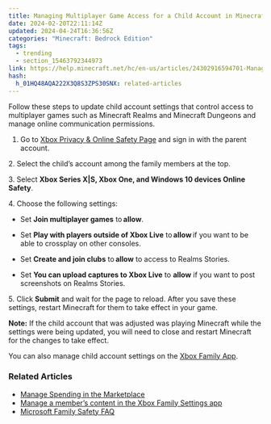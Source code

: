 ```yaml
---
title: Managing Multiplayer Game Access for a Child Account in Minecraft
date: 2024-02-20T22:11:14Z
updated: 2024-04-24T16:36:56Z
categories: "Minecraft: Bedrock Edition"
tags:
  - trending
  - section_15463792344973
link: https://help.minecraft.net/hc/en-us/articles/24302916594701-Managing-Multiplayer-Game-Access-for-a-Child-Account-in-Minecraft
hash:
  h_01HQ48AQA222X3Q8S3ZPS30SNX: related-articles
---
```


Follow these steps to update child account settings that control access to multiplayer games such as Minecraft Realms and Minecraft Dungeons and manage online communication permissions.  
1. Go to [Xbox Privacy & Online Safety Page](https://account.xbox.com/en-us/Settings?rtc=1&activetab=main%3aprivacytab) and sign in with the parent account.

2\. Select the child’s account among the family members at the top.

3\. Select **Xbox Series X\|S, Xbox One, and Windows 10 devices Online Safety**.

4\. Choose the following settings:

- Set **Join multiplayer games** to **allow**.

- Set **Play with players outside of Xbox Live** to **allow** if you want to be able to crossplay on other consoles.

- Set **Create and join clubs** to **allow** to access to Realms Stories.

- Set **You can upload captures to Xbox Live** to **allow** if you want to post screenshots on Realms Stories.

5\. Click **Submit** and wait for the page to reload. After you save these settings, restart Minecraft for them to take effect in your game.

**Note:** If the child account that was adjusted was playing Minecraft while the settings were being updated, you will need to close and restart Minecraft for the changes to take effect.

You can also manage child account settings on the [Xbox Family App](https://support.xbox.com/en-US/help/family-online-safety/family-settings-app/manage-child-content-in-the-Xbox-Family-Setting-app).

### Related Articles

- [Manage Spending in the Marketplace](./Managing-Spending-For-Child-Accounts-in-Minecraft-Marketplace.md)
- [Manage a member’s content in the Xbox Family Settings app](https://support.xbox.com/en-US/help/family-online-safety/family-settings-app/manage-child-content-in-the-Xbox-Family-Setting-app)
- [Microsoft Family Safety FAQ](https://prod.support.services.microsoft.com/en-us/account-billing/microsoft-family-safety-faq-bad45b7f-ee38-45fb-b1d2-7976e87a5526)
